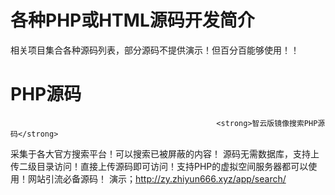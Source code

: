 # 各种PHP或HTML源码开发简介
 相关项目集合各种源码列表，部分源码不提供演示！但百分百能够使用！！
# PHP源码
                                                  <strong>智云版镜像搜索PHP源码</strong>

采集于各大官方搜索平台！可以搜索已被屏蔽的内容！ 源码无需数据库，支持上传二级目录访问！直接上传源码即可访问！支持PHP的虚拟空间服务器都可以使用！网站引流必备源码！
 演示；http://zy.zhiyun666.xyz/app/search/
